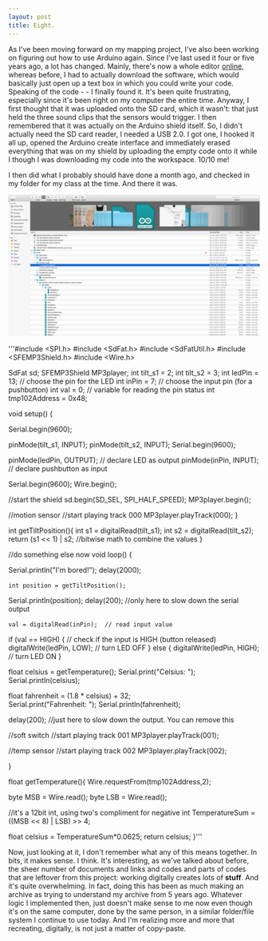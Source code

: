 ```yaml
---
layout: post
title: Eight.
---
```


As I've been moving forward on my mapping project, I've also been working on figuring out how to use Arduino again. Since I've last used it four or five years ago, a lot has changed. Mainly, there's now a whole editor [online](https://create.arduino.cc/editor), whereas before, I had to actually download the software, which would basically just open up a text box in which you could write your code. Speaking of the code - - I finally found it. It's been quite frustrating, especially since it's been right on my computer the entire time. Anyway, I first thought that it was uploaded onto the SD card, which it wasn't: that just held the three sound clips that the sensors would trigger. I then remembered that it was actually on the Arduino shield itself. So, I didn't actually need the SD card reader, I needed a USB 2.0. I got one, I hooked it all up, opened the Arduino create interface and immediately erased everything that was on my shield by uploading the empty code onto it while I though I was downloading my code into the workspace. 10/10 me!

I then did what I probably should have done a month ago, and checked in my folder for my class at the time. And there it was.

![File](https://github.com/cassmarsi/cassmarsi.github.io/blob/master/images/Screen%20Shot%202018-03-07%20at%209.37.13%20PM.png)

'''#include <SPI.h>
#include <SdFat.h>
#include <SdFatUtil.h> 
#include <SFEMP3Shield.h>
#include <Wire.h>

SdFat sd;
SFEMP3Shield MP3player;
int tilt_s1 = 2;
int tilt_s2 = 3;
int ledPin = 13; // choose the pin for the LED
int inPin = 7;   // choose the input pin (for a pushbutton)
int val = 0;     // variable for reading the pin status
int tmp102Address = 0x48;

void setup() {

  Serial.begin(9600);
  
  pinMode(tilt_s1, INPUT);
 pinMode(tilt_s2, INPUT);
 Serial.begin(9600);
 
 pinMode(ledPin, OUTPUT);  // declare LED as output
  pinMode(inPin, INPUT);    // declare pushbutton as input
  
  Serial.begin(9600);
  Wire.begin();

  //start the shield
  sd.begin(SD_SEL, SPI_HALF_SPEED);
  MP3player.begin();

  //motion sensor
  //start playing track 000
  MP3player.playTrack(000);
}

int getTiltPosition(){
   int s1 = digitalRead(tilt_s1);
   int s2 = digitalRead(tilt_s2);
   return (s1 << 1) | s2; //bitwise math to combine the values
}
  
//do something else now
void loop() {

  Serial.println("I'm bored!");
  delay(2000);
  
    int position = getTiltPosition();
  Serial.println(position);
  delay(200); //only here to slow down the serial output
  
    val = digitalRead(inPin);  // read input value
  if (val == HIGH) {         // check if the input is HIGH (button released)
    digitalWrite(ledPin, LOW);  // turn LED OFF
  } else {
    digitalWrite(ledPin, HIGH);  // turn LED ON
  }
 
  float celsius = getTemperature();
  Serial.print("Celsius: ");
  Serial.println(celsius);

  float fahrenheit = (1.8 * celsius) + 32;  
  Serial.print("Fahrenheit: ");
  Serial.println(fahrenheit);

  delay(200); //just here to slow down the output. You can remove this
  

   //soft switch
  //start playing track 001
  MP3player.playTrack(001);

 
   //temp sensor
  //start playing track 002
  MP3player.playTrack(002);
 

}

  

float getTemperature(){
  Wire.requestFrom(tmp102Address,2); 

  byte MSB = Wire.read();
  byte LSB = Wire.read();

  //it's a 12bit int, using two's compliment for negative
  int TemperatureSum = ((MSB << 8) | LSB) >> 4; 

  float celsius = TemperatureSum*0.0625;
  return celsius;
}'''

Now, just looking at it, I don't remember what any of this means together. In bits, it makes sense. I think. It's interesting, as we've talked about before, the sheer number of documents and links and codes and parts of codes that are leftover from this project: working digitally creates lots of **stuff**. And it's quite overwhelming. In fact, doing this has been as much making an archive as trying to understand my archive from 5 years ago. Whatever logic I implemented then, just doesn't make sense to me now even though it's on the same computer, done by the same person, in a similar folder/file system I continue to use today. And I'm realizing more and more that recreating, digitally, is not just a matter of copy-paste.
